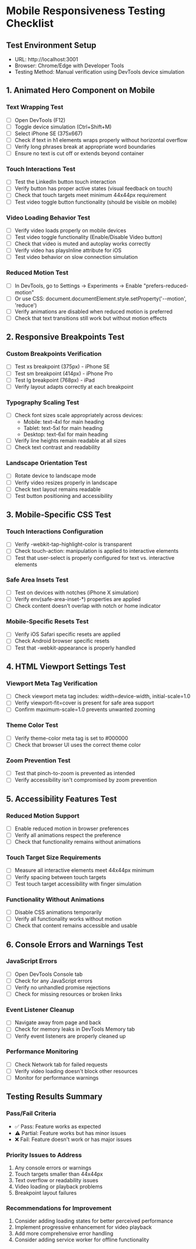 # Mobile Responsiveness Testing Checklist

## Test Environment Setup
- URL: http://localhost:3001
- Browser: Chrome/Edge with Developer Tools
- Testing Method: Manual verification using DevTools device simulation

## 1. Animated Hero Component on Mobile

### Text Wrapping Test
- [ ] Open DevTools (F12)
- [ ] Toggle device simulation (Ctrl+Shift+M)
- [ ] Select iPhone SE (375x667)
- [ ] Check if text in h1 elements wraps properly without horizontal overflow
- [ ] Verify long phrases break at appropriate word boundaries
- [ ] Ensure no text is cut off or extends beyond container

### Touch Interactions Test
- [ ] Test the LinkedIn button touch interaction
- [ ] Verify button has proper active states (visual feedback on touch)
- [ ] Check that touch targets meet minimum 44x44px requirement
- [ ] Test video toggle button functionality (should be visible on mobile)

### Video Loading Behavior Test
- [ ] Verify video loads properly on mobile devices
- [ ] Test video toggle functionality (Enable/Disable Video button)
- [ ] Check that video is muted and autoplay works correctly
- [ ] Verify video has playsInline attribute for iOS
- [ ] Test video behavior on slow connection simulation

### Reduced Motion Test
- [ ] In DevTools, go to Settings → Experiments → Enable "prefers-reduced-motion"
- [ ] Or use CSS: document.documentElement.style.setProperty('--motion', 'reduce')
- [ ] Verify animations are disabled when reduced motion is preferred
- [ ] Check that text transitions still work but without motion effects

## 2. Responsive Breakpoints Test

### Custom Breakpoints Verification
- [ ] Test xs breakpoint (375px) - iPhone SE
- [ ] Test sm breakpoint (414px) - iPhone Pro
- [ ] Test lg breakpoint (768px) - iPad
- [ ] Verify layout adapts correctly at each breakpoint

### Typography Scaling Test
- [ ] Check font sizes scale appropriately across devices:
  - Mobile: text-4xl for main heading
  - Tablet: text-5xl for main heading  
  - Desktop: text-6xl for main heading
- [ ] Verify line heights remain readable at all sizes
- [ ] Check text contrast and readability

### Landscape Orientation Test
- [ ] Rotate device to landscape mode
- [ ] Verify video resizes properly in landscape
- [ ] Check text layout remains readable
- [ ] Test button positioning and accessibility

## 3. Mobile-Specific CSS Test

### Touch Interactions Configuration
- [ ] Verify -webkit-tap-highlight-color is transparent
- [ ] Check touch-action: manipulation is applied to interactive elements
- [ ] Test that user-select is properly configured for text vs. interactive elements

### Safe Area Insets Test
- [ ] Test on devices with notches (iPhone X simulation)
- [ ] Verify env(safe-area-inset-*) properties are applied
- [ ] Check content doesn't overlap with notch or home indicator

### Mobile-Specific Resets Test
- [ ] Verify iOS Safari specific resets are applied
- [ ] Check Android browser specific resets
- [ ] Test that -webkit-appearance is properly handled

## 4. HTML Viewport Settings Test

### Viewport Meta Tag Verification
- [ ] Check viewport meta tag includes: width=device-width, initial-scale=1.0
- [ ] Verify viewport-fit=cover is present for safe area support
- [ ] Confirm maximum-scale=1.0 prevents unwanted zooming

### Theme Color Test
- [ ] Verify theme-color meta tag is set to #000000
- [ ] Check that browser UI uses the correct theme color

### Zoom Prevention Test
- [ ] Test that pinch-to-zoom is prevented as intended
- [ ] Verify accessibility isn't compromised by zoom prevention

## 5. Accessibility Features Test

### Reduced Motion Support
- [ ] Enable reduced motion in browser preferences
- [ ] Verify all animations respect the preference
- [ ] Check that functionality remains without animations

### Touch Target Size Requirements
- [ ] Measure all interactive elements meet 44x44px minimum
- [ ] Verify spacing between touch targets
- [ ] Test touch target accessibility with finger simulation

### Functionality Without Animations
- [ ] Disable CSS animations temporarily
- [ ] Verify all functionality works without motion
- [ ] Check that content remains accessible and usable

## 6. Console Errors and Warnings Test

### JavaScript Errors
- [ ] Open DevTools Console tab
- [ ] Check for any JavaScript errors
- [ ] Verify no unhandled promise rejections
- [ ] Check for missing resources or broken links

### Event Listener Cleanup
- [ ] Navigate away from page and back
- [ ] Check for memory leaks in DevTools Memory tab
- [ ] Verify event listeners are properly cleaned up

### Performance Monitoring
- [ ] Check Network tab for failed requests
- [ ] Verify video loading doesn't block other resources
- [ ] Monitor for performance warnings

## Testing Results Summary

### Pass/Fail Criteria
- ✅ Pass: Feature works as expected
- ⚠️ Partial: Feature works but has minor issues
- ❌ Fail: Feature doesn't work or has major issues

### Priority Issues to Address
1. Any console errors or warnings
2. Touch targets smaller than 44x44px
3. Text overflow or readability issues
4. Video loading or playback problems
5. Breakpoint layout failures

### Recommendations for Improvement
1. Consider adding loading states for better perceived performance
2. Implement progressive enhancement for video playback
3. Add more comprehensive error handling
4. Consider adding service worker for offline functionality